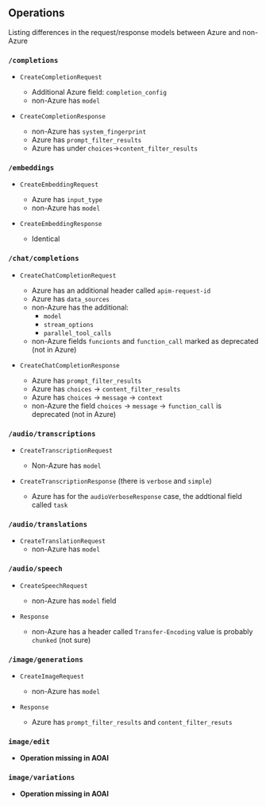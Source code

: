 ## Operations

Listing differences in the request/response models between Azure and non-Azure

### `/completions`

- `CreateCompletionRequest`
  - Additional Azure field: `completion_config`
  - non-Azure has `model`

- `CreateCompletionResponse`
  - non-Azure has `system_fingerprint`
  - Azure has `prompt_filter_results`
  - Azure has under `choices`->`content_filter_results`


### `/embeddings`

- `CreateEmbeddingRequest`
  - Azure has `input_type`
  - non-Azure has `model`

- `CreateEmbeddingResponse`
  - Identical

### `/chat/completions`
- `CreateChatCompletionRequest`
  - Azure has an additional header called `apim-request-id`
  - Azure has `data_sources`
  - non-Azure has the additional:
    - `model`
    - `stream_options`
    - `parallel_tool_calls`
  - non-Azure fields `funcionts` and `function_call` marked as deprecated (not in Azure)

- `CreateChatCompletionResponse`
  - Azure has `prompt_filter_results`
  - Azure has `choices` -> `content_filter_results`
  - Azure has `choices` -> `message` -> `context`
  - non-Azure the field `choices` -> `message` -> `function_call` is deprecated (not in Azure)
  
### `/audio/transcriptions`

- `CreateTranscriptionRequest`
  - Non-Azure has `model`
  
- `CreateTranscriptionResponse`  (there is `verbose` and `simple`)
    - Azure has for the `audioVerboseResponse` case, the addtional field called `task`

### `/audio/translations`

- `CreateTranslationRequest`
  - non-Azure has `model`

### `/audio/speech`

- `CreateSpeechRequest`
  - non-Azure has `model` field

- `Response`
  - non-Azure has a header called `Transfer-Encoding` value is probably `chunked` (not sure)

### `/image/generations`

- `CreateImageRequest`
  - non-Azure has `model`

- `Response`
  - Azure has `prompt_filter_results` and `content_filter_resuts`

### `image/edit`

- **Operation missing in AOAI**

### `image/variations`

- **Operation missing in AOAI**
